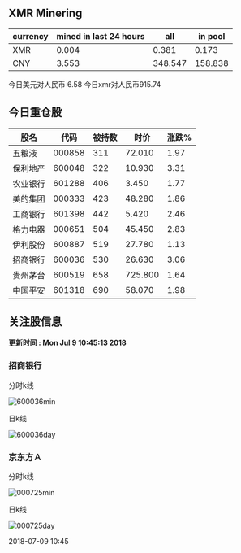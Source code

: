 ## XMR Minering

|currency|mined in last 24 hours|all|in pool|
|---|---|---|---|
|XMR|0.004|0.381|0.173|
|CNY|3.553|348.547|158.838|

今日美元对人民币 6.58	今日xmr对人民币915.74


## 今日重仓股 

|股名|代码|被持数|时价|涨跌%|
|---|---|---|---|---|
|五粮液|000858|311|72.010|1.97|
|保利地产|600048|322|10.930|3.31|
|农业银行|601288|406|3.450|1.77|
|美的集团|000333|423|48.280|1.86|
|工商银行|601398|442|5.420|2.46|
|格力电器|000651|504|45.450|2.83|
|伊利股份|600887|519|27.780|1.13|
|招商银行|600036|530|26.630|3.06|
|贵州茅台|600519|658|725.800|1.64|
|中国平安|601318|690|58.070|1.98|

## 关注股信息
**更新时间 : Mon Jul  9 10:45:13 2018**
### 招商银行 
分时k线

![600036min](http://image.sinajs.cn/newchart/min/n/sh600036.gif)

日k线

![600036day](http://image.sinajs.cn/newchart/daily/n/sh600036.gif)

### 京东方Ａ 
分时k线

![000725min](http://image.sinajs.cn/newchart/min/n/sz000725.gif)

日k线

![000725day](http://image.sinajs.cn/newchart/daily/n/sz000725.gif)

2018-07-09 10:45